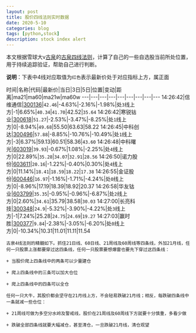 ```yaml
---
layout: post
title: 股价四线法则实时数据
date: 2020-5-10
categories: blog
tags: [python,stock]
description: stock index alert
---
```



本文根据雪球大v[古泉](https://xueqiu.com/u/7148646888)的[古泉四线法则](https://xueqiu.com/7148646888/130498192)，计算了自己的一些自选股当前所处位置，用于持续追踪验证，帮助自己进行判断。

**说明**：下表中4线对应取值为`红色`表示最新价处于对应指标上方，属正面

时间|名称|代码|最新价|当日|3日|5日|位置|变动|距离|ma21|ma60|ma21w|ma60w
---|---|---|---|---|---|---|---|---
14:26:42|信维通信|[300136](https://xueqiu.com/S/SZ300136)|`42.46`|-4.63%|-2.16%|-1.98%|处`3`线上方|-1|6.65%|`40.34`|`41.70`|42.52|`35.64`
14:26:42|寒锐钴业|[300618](https://xueqiu.com/S/SZ300618)|`51.27`|-2.53%|-3.47%|-8.25%|处`1`线上方|0|-8.94%|`49.68`|55.50|63.63|58.22
14:26:45|中科创达|[300496](https://xueqiu.com/S/SZ300496)|`57.88`|-8.85%|-10.76%|-10.49%|处`1`线上方|-3|6.37%|59.13|60.51|58.36|`43.60`
14:26:48|中科曙光|[603019](https://xueqiu.com/S/SH603019)|`39.93`|-0.67%|1.08%|-2.25%|处`4`线上方|0|22.89%|`35.28`|`34.07`|`32.91`|`28.56`
14:26:50|诺力股份|[603611](https://xueqiu.com/S/SH603611)|`20.16`|-1.22%|-0.40%|0.30%|处`4`线上方|0|11.14%|`18.41`|`18.59`|`18.22`|`17.38`
14:26:55|金证股份|[600446](https://xueqiu.com/S/SH600446)|`16.97`|-1.16%|-1.71%|-4.24%|处`0`线上方|0|-8.96%|17.19|18.39|18.92|20.37
14:26:58|华友钴业|[603799](https://xueqiu.com/S/SH603799)|`35.35`|-0.95%|-0.96%|-6.87%|处`2`线上方|0|2.60%|`34.61`|35.79|38.58|`30.03`
14:27:00|长亮科技|[300348](https://xueqiu.com/S/SZ300348)|`24.9`|-5.32%|-3.90%|-4.22%|处`3`线上方|-1|7.24%|25.28|`24.75`|`24.69`|`19.27`
14:27:03|赢时胜|[300377](https://xueqiu.com/S/SZ300377)|`9.84`|-2.38%|-3.05%|-6.20%|处`0`线上方|0|-10.34%|10.31|11.01|11.11|11.54

```
古泉4线法则的精髓如下。抓住21日线、60日线、21周线及60周线等四条线，外加21月线，任何一只股票上涨都要穿过这四条线，任何一只股票要想爆雷也要先下穿过这四条线：

+ 当股价爬上四条线中的两条可以少量建仓

+ 爬上四条线中的三条可以加大仓位

+ 爬上四条线中的四条可以全仓

任何一只大牛，其股价都会坚守在21月线上方，不会轻易跌破21月线；相反，每跌破四条线中一条就减一些仓位：

+ 21周线可做为多空分水岭及警戒线，股价在21周线及60周线下方就要十分慎重，多看少做

+ 跌破全部四条线就要大幅减仓，甚至清仓，一旦跌破21月线，清仓观望
```